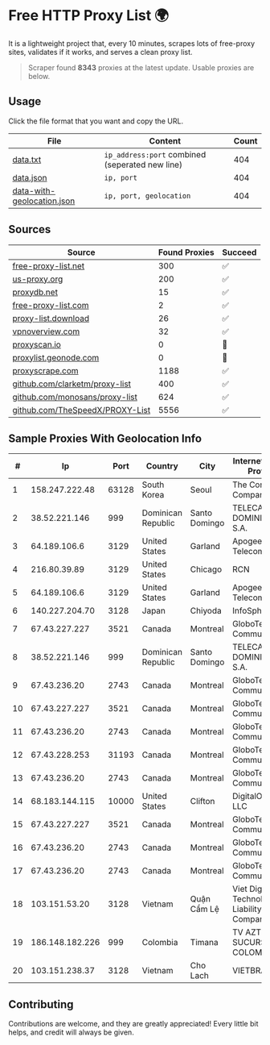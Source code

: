 
# Free HTTP Proxy List 🌍

It is a lightweight project that, every 10 minutes, scrapes lots of free-proxy sites, validates if it works, and serves a clean proxy list.


> Scraper found **8343** proxies at the latest update. Usable proxies are below.

## Usage

Click the file format that you want and copy the URL.


|File|Content|Count|
|----|-------|-----|
|[data.txt](https://raw.githubusercontent.com/themiralay/Proxy-List-World/master/data.txt)|`ip_address:port` combined (seperated new line)|404|
|[data.json](https://raw.githubusercontent.com/themiralay/Proxy-List-World/master/data.json)|`ip, port`|404|
|[data-with-geolocation.json](https://raw.githubusercontent.com/themiralay/Proxy-List-World/master/data-with-geolocation.json)|`ip, port, geolocation`|404|

## Sources

|Source|Found Proxies|Succeed|
|------|-------------|-------|
|[free-proxy-list.net](https://free-proxy-list.net)|300|✅|
|[us-proxy.org](https://www.us-proxy.org)|200|✅|
|[proxydb.net](http://proxydb.net)|15|✅|
|[free-proxy-list.com](https://free-proxy-list.com/?page=&port=&type%5B%5D=http&type%5B%5D=https&up_time=0&search=Search)|2|✅|
|[proxy-list.download](https://www.proxy-list.download/HTTP)|26|✅|
|[vpnoverview.com](https://vpnoverview.com/privacy/anonymous-browsing/free-proxy-servers)|32|✅|
|[proxyscan.io](https://www.proxyscan.io)|0|🚫|
|[proxylist.geonode.com](https://proxylist.geonode.com/api/proxy-list?limit=300&page=1&sort_by=lastChecked&sort_type=desc&protocols=http,https)|0|🚫|
|[proxyscrape.com](https://api.proxyscrape.com/v2/?request=displayproxies&protocol=http&timeout=10000&country=all&ssl=all&anonymity=all)|1188|✅|
|[github.com/clarketm/proxy-list](https://raw.githubusercontent.com/clarketm/proxy-list/master/proxy-list-raw.txt)|400|✅|
|[github.com/monosans/proxy-list](https://raw.githubusercontent.com/monosans/proxy-list/main/proxies/http.txt)|624|✅|
|[github.com/TheSpeedX/PROXY-List](https://raw.githubusercontent.com/TheSpeedX/PROXY-List/master/http.txt)|5556|✅|


## Sample Proxies With Geolocation Info

|#|Ip|Port|Country|City|Internet Service Provider|
|-|--|----|-------|----|-------------------------|
|1|158.247.222.48|63128|South Korea|Seoul|The Constant Company, LLC|
|2|38.52.221.146|999|Dominican Republic|Santo Domingo|TELECABLE DOMINICANO, S.A.|
|3|64.189.106.6|3129|United States|Garland|Apogee Telecom Inc.|
|4|216.80.39.89|3129|United States|Chicago|RCN|
|5|64.189.106.6|3129|United States|Garland|Apogee Telecom Inc.|
|6|140.227.204.70|3128|Japan|Chiyoda|InfoSphere|
|7|67.43.227.227|3521|Canada|Montreal|GloboTech Communications|
|8|38.52.221.146|999|Dominican Republic|Santo Domingo|TELECABLE DOMINICANO, S.A.|
|9|67.43.236.20|2743|Canada|Montreal|GloboTech Communications|
|10|67.43.227.227|3521|Canada|Montreal|GloboTech Communications|
|11|67.43.236.20|2743|Canada|Montreal|GloboTech Communications|
|12|67.43.228.253|31193|Canada|Montreal|GloboTech Communications|
|13|67.43.236.20|2743|Canada|Montreal|GloboTech Communications|
|14|68.183.144.115|10000|United States|Clifton|DigitalOcean, LLC|
|15|67.43.227.227|3521|Canada|Montreal|GloboTech Communications|
|16|67.43.236.20|2743|Canada|Montreal|GloboTech Communications|
|17|67.43.236.20|2743|Canada|Montreal|GloboTech Communications|
|18|103.151.53.20|3128|Vietnam|Quận Cẩm Lệ|Viet Digital Technology Liability Company|
|19|186.148.182.226|999|Colombia|Timana|TV AZTECA SUCURSAL COLOMBIA|
|20|103.151.238.37|3128|Vietnam|Cho Lach|VIETBRANDS|



## Contributing

Contributions are welcome, and they are greatly appreciated! Every
little bit helps, and credit will always be given.

